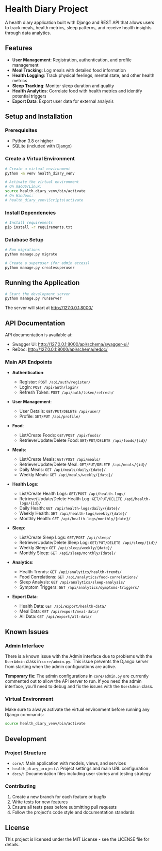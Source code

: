 # Health Diary Project

A health diary application built with Django and REST API that allows users to track meals, health metrics, sleep patterns, and receive health insights through data analytics.

## Features

- **User Management**: Registration, authentication, and profile management
- **Meal Tracking**: Log meals with detailed food information
- **Health Logging**: Track physical feelings, mental state, and other health metrics
- **Sleep Tracking**: Monitor sleep duration and quality
- **Health Analytics**: Correlate food with health metrics and identify potential triggers
- **Export Data**: Export user data for external analysis

## Setup and Installation

### Prerequisites

- Python 3.8 or higher
- SQLite (included with Django)

### Create a Virtual Environment

```bash
# Create a virtual environment
python -m venv health_diary_venv

# Activate the virtual environment
# On macOS/Linux:
source health_diary_venv/bin/activate
# On Windows:
# health_diary_venv\Scripts\activate
```

### Install Dependencies

```bash
# Install requirements
pip install -r requirements.txt
```

### Database Setup

```bash
# Run migrations
python manage.py migrate

# Create a superuser (for admin access)
python manage.py createsuperuser
```

## Running the Application

```bash
# Start the development server
python manage.py runserver
```

The server will start at http://127.0.0.1:8000/

## API Documentation

API documentation is available at:
- Swagger UI: http://127.0.0.1:8000/api/schema/swagger-ui/
- ReDoc: http://127.0.0.1:8000/api/schema/redoc/

### Main API Endpoints

- **Authentication**:
  - Register: `POST /api/auth/register/`
  - Login: `POST /api/auth/login/`
  - Refresh Token: `POST /api/auth/token/refresh/`

- **User Management**:
  - User Details: `GET/PUT/DELETE /api/user/`
  - Profile: `GET/PUT /api/profile/`

- **Food**:
  - List/Create Foods: `GET/POST /api/foods/`
  - Retrieve/Update/Delete Food: `GET/PUT/DELETE /api/foods/{id}/`

- **Meals**:
  - List/Create Meals: `GET/POST /api/meals/`
  - Retrieve/Update/Delete Meal: `GET/PUT/DELETE /api/meals/{id}/`
  - Daily Meals: `GET /api/meals/daily/{date}/`
  - Weekly Meals: `GET /api/meals/weekly/{date}/`

- **Health Logs**:
  - List/Create Health Logs: `GET/POST /api/health-logs/`
  - Retrieve/Update/Delete Health Log: `GET/PUT/DELETE /api/health-logs/{id}/`
  - Daily Health: `GET /api/health-logs/daily/{date}/`
  - Weekly Health: `GET /api/health-logs/weekly/{date}/`
  - Monthly Health: `GET /api/health-logs/monthly/{date}/`

- **Sleep**:
  - List/Create Sleep Logs: `GET/POST /api/sleep/`
  - Retrieve/Update/Delete Sleep Log: `GET/PUT/DELETE /api/sleep/{id}/`
  - Weekly Sleep: `GET /api/sleep/weekly/{date}/`
  - Monthly Sleep: `GET /api/sleep/monthly/{date}/`

- **Analytics**:
  - Health Trends: `GET /api/analytics/health-trends/`
  - Food Correlations: `GET /api/analytics/food-correlations/`
  - Sleep Analysis: `GET /api/analytics/sleep-analysis/`
  - Symptom Triggers: `GET /api/analytics/symptoms-triggers/`

- **Export Data**:
  - Health Data: `GET /api/export/health-data/`
  - Meal Data: `GET /api/export/meal-data/`
  - All Data: `GET /api/export/all-data/`

## Known Issues

### Admin Interface

There is a known issue with the Admin interface due to problems with the `UserAdmin` class in `core/admin.py`. This issue prevents the Django server from starting when the admin configurations are active.

**Temporary fix**: The admin configurations in `core/admin.py` are currently commented out to allow the API server to run. If you need the admin interface, you'll need to debug and fix the issues with the `UserAdmin` class.

### Virtual Environment

Make sure to always activate the virtual environment before running any Django commands:

```bash
source health_diary_venv/bin/activate
```

## Development

### Project Structure

- `core/`: Main application with models, views, and services
- `health_diary_project/`: Project settings and main URL configuration
- `docs/`: Documentation files including user stories and testing strategy

### Contributing

1. Create a new branch for each feature or bugfix
2. Write tests for new features
3. Ensure all tests pass before submitting pull requests
4. Follow the project's code style and documentation standards

## License

This project is licensed under the MIT License - see the LICENSE file for details. 